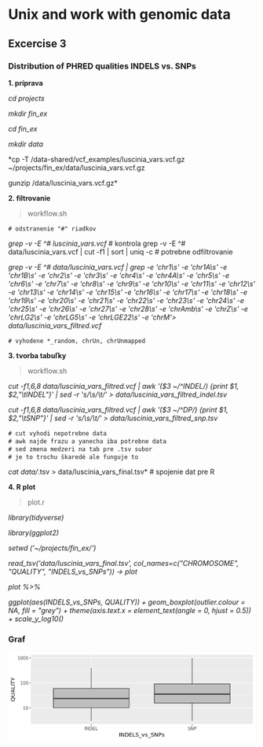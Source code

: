 # Unix and work with genomic data 
## Excercise 3
### Distribution of PHRED qualities INDELS vs. SNPs


**1. príprava**

*cd projects*

*mkdir fin_ex*

*cd fin_ex*

*mkdir data*

*cp -T /data-shared/vcf_examples/luscinia_vars.vcf.gz ~/projects/fin_ex/data/luscinia_vars.vcf.gz

gunzip /data/luscinia_vars.vcf.gz*


**2. filtrovanie**
> workflow.sh

	# odstranenie "#" riadkov 
	
*grep -v -E ^# luscinia_vars.vcf* 
	# kontrola grep -v -E ^# data/luscinia_vars.vcf | cut -f1 | sort | uniq -c 
	# potrebne odfiltrovanie

 *grep -v -E ^# data/luscinia_vars.vcf | grep -e 'chr1\s' -e 'chr1A\s' -e 'chr1B\s' -e 'chr2\s' -e 'chr3\s' -e 'chr4\s' -e 'chr4A\s' -e 'chr5\s' -e 'chr6\s' -e 'chr7\s' -e 'chr8\s' -e 'chr9\s' -e 'chr10\s' -e 'chr11\s' -e 'chr12\s' -e 'chr13\s' -e 'chr14\s' -e 'chr15\s' -e 'chr16\s' -e 'chr17\s' -e 'chr18\s' -e 'chr19\s' -e 'chr20\s' -e 'chr21\s' -e 'chr22\s' -e 'chr23\s' -e 'chr24\s' -e 'chr25\s' -e 'chr26\s' -e 'chr27\s' -e 'chr28\s' -e 'chrAmb\s' -e 'chrZ\s' -e 'chrLG2\s' -e 'chrLG5\s' -e 'chrLGE22\s' -e 'chrM'> data/luscinia_vars_filtred.vcf*
 
 	# vyhodene *_random, chrUn, chrUnmapped

**3. tvorba tabuľky**
> workflow.sh

*cut -f1,6,8 data/luscinia_vars_filtred.vcf | awk '($3 ~/^INDEL/) {print $1, $2,"\tINDEL"}' | sed -r 's/\s/\t/' > data/luscinia_vars_filtred_indel.tsv*

*cut -f1,6,8 data/luscinia_vars_filtred.vcf | awk '($3 ~/^DP/) {print $1, $2,"\tSNP"}' | sed -r 's/\s/\t/' > data/luscinia_vars_filtred_snp.tsv*

	# cut vyhodi nepotrebne data
	# awk najde frazu a yanecha iba potrebne data
	# sed zmena medzeri na tab pre .tsv subor
	# je to trochu škaredé ale funguje to

*cat data/*.tsv > data/luscinia_vars_final.tsv*
	# spojenie dat pre R
	
**4. R plot**
>plot.r

*library(tidyverse)*

*library(ggplot2)*

*setwd ('~/projects/fin_ex/')*

*read_tsv('data/luscinia_vars_final.tsv',  col_names=c("CHROMOSOME", "QUALITY", "INDELS_vs_SNPs")) -> plot*


*plot %>%*
  
  *ggplot(aes(INDELS_vs_SNPs, QUALITY)) +
  geom_boxplot(outlier.colour = NA, fill = "grey") +
  theme(axis.text.x = element_text(angle = 0, hjust = 0.5)) +
  scale_y_log10()*
  
  ### Graf
  ![plot](https://github.com/RekValT/Distribution-of-PHRED-qualities-INDELS-vs.-SNPs/blob/master/results/plot.png)
